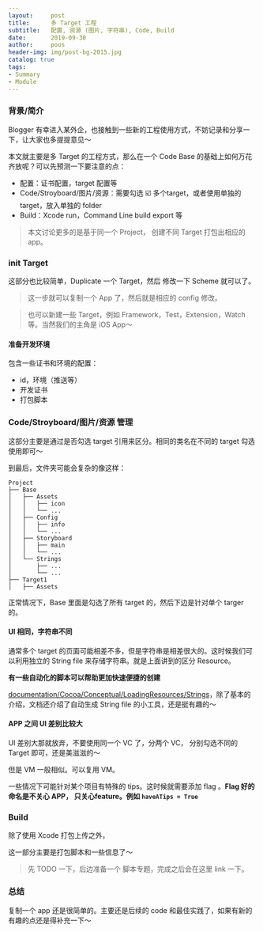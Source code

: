```yaml
---
layout:     post
title:      多 Target 工程
subtitle:   配置, 资源 (图片, 字符串), Code, Build
date:       2019-09-30
author:     poos
header-img: img/post-bg-2015.jpg
catalog: true
tags:
- Summary
- Module
---
```


### 背景/简介

Blogger 有幸进入某外企，也接触到一些新的工程使用方式，不妨记录和分享一下，让大家也多提提意见～

本文就主要是多 Target 的工程方式，那么在一个 Code Base 的基础上如何万花齐放呢？可以先预测一下要注意的点：

- 配置：证书配置，target 配置等
- Code/Stroyboard/图片/资源：需要勾选 ☑️ 多个target，或者使用单独的target，放入单独的 folder
- Build：Xcode run，Command Line build export 等


> 本文讨论更多的是基于同一个 Project， 创建不同 Target 打包出相应的 app。



### init Target

这部分也比较简单，Duplicate 一个 Target，然后 修改一下 Scheme 就可以了。

> 这一步就可以复制一个 App 了，然后就是相应的 config 修改。

> 也可以新建一些 Target，例如 Framework，Test，Extension，Watch等。当然我们的主角是 iOS App～

#### 准备开发环境

包含一些证书和环境的配置：

- id，环境（推送等）
- 开发证书
- 打包脚本

### Code/Stroyboard/图片/资源 管理

这部分主要是通过是否勾选 target 引用来区分。相同的类名在不同的 target 勾选使用即可～

到最后，文件夹可能会复杂的像这样：
```
Project
├── Base
│   ├── Assets
│   │   ├── icon
│   │   └── ...
│   ├── Config
│   │   ├── info
│   │   └── ...
│   ├── Storyboard
│   │   ├── main
│   │   └── ...
│   └── Strings
│       ├── ...
│       └── ...
├── Target1
│   ├── Assets

```

正常情况下，Base 里面是勾选了所有 target 的，然后下边是针对单个 targer 的。

#### UI 相同，字符串不同

通常多个 target 的页面可能相差不多，但是字符串是相差很大的。这时候我们可以利用独立的 String file 来存储字符串。就是上面讲到的区分 Resource。


**有一些自动化的脚本可以帮助更加快速便捷的创建**

[documentation/Cocoa/Conceptual/LoadingResources/Strings](https://developer.apple.com/library/archive/documentation/Cocoa/Conceptual/LoadingResources/Strings/Strings.html)，除了基本的介绍，文档还介绍了自动生成 String file 的小工具，还是挺有趣的～

#### APP 之间 UI 差别比较大

UI 差别大那就放弃，不要使用同一个 VC 了，分两个 VC， 分别勾选不同的 Target 即可，还是美滋滋的～

但是 VM 一般相似。可以复用 VM。

一些情况下可能针对某个项目有特殊的 tips。这时候就需要添加 flag 。**Flag 好的命名是不关心 APP， 只关心feature。例如 `haveATips = True`**

### Build

除了使用 Xcode 打包上传之外，

这一部分主要是打包脚本和一些信息了～

> 先 TODO 一下，后边准备一个 脚本专题，完成之后会在这里 link 一下。

### 总结

复制一个 app 还是很简单的。主要还是后续的 code 和最佳实践了，如果有新的有趣的点还是得补充一下～

